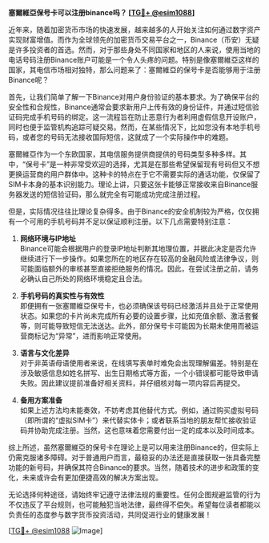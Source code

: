 **塞爾維亞保号卡可以注册binance吗？ [[TG💪+ @esim1088](https://t.me/s/esim1088)]**

近年来，随着加密货币市场的快速发展，越来越多的人开始关注如何通过数字资产实现财富增值。而作为全球领先的加密货币交易平台之一，Binance（币安）无疑是许多投资者的首选。然而，对于那些身处不同国家和地区的人来说，使用当地的电话号码注册Binance账户可能是一个令人头疼的问题。特别是像塞爾維亞这样的国家，其电信市场相对独特，那么问题来了：塞爾維亞的保号卡是否能够用于注册Binance呢？

首先，让我们简单了解一下Binance对用户身份验证的基本要求。为了确保平台的安全性和合规性，Binance通常会要求新用户上传有效的身份证件，并通过短信验证码完成手机号码的绑定。这一流程旨在防止恶意行为者利用虚假信息开设账户，同时也便于监管机构追踪可疑交易。然而，在某些情况下，比如您没有本地手机号码，或者您的号码无法接收国际短信，这就成了一个实际操作中的难题。

塞爾維亞作为一个东欧国家，其电信服务提供商提供的号码类型多种多样。其中，“保号卡”是一种非常受欢迎的选择，尤其是在那些希望保留现有号码但又不想更换运营商的用户群体中。这种卡的特点在于它不需要实际的通话功能，仅保留了SIM卡本身的基本识别能力。理论上讲，只要这张卡能够正常接收来自Binance服务器发送的短信验证码，那么就完全有可能成功完成注册过程。

但是，实际情况往往比理论复杂得多。由于Binance的安全机制较为严格，仅仅拥有一个可用的手机号码并不足以保证顺利注册。以下几点需要特别注意：

1. **网络环境与IP地址**  
   Binance可能会根据用户的登录IP地址判断其地理位置，并据此决定是否允许继续进行下一步操作。如果您所在的地区存在较高的金融风险或法律争议，则可能面临额外的审核甚至直接拒绝服务的情况。因此，在尝试注册之前，请务必确认自己所处的网络环境稳定且合法。

2. **手机号码的真实性与有效性**  
   即便拥有一张塞爾維亞保号卡，也必须确保该号码已经激活并且处于正常使用状态。如果您的卡片尚未完成所有必要的设置步骤，比如充值余额、激活套餐等，则可能导致短信无法送达。此外，部分保号卡可能因为长期未使用而被运营商标记为“异常”，进而影响正常使用。

3. **语言与文化差异**  
   对于非英语母语使用者来说，在线填写表单时难免会出现理解偏差。特别是在涉及敏感信息如姓名拼写、出生日期格式等方面，一个小错误都可能导致申请失败。因此建议提前准备好相关资料，并仔细核对每一项内容后再提交。

4. **备用方案准备**  
   如果上述方法均未能奏效，不妨考虑其他替代方式。例如，通过购买虚拟号码（即所谓的“虚拟SIM卡”）来代替实体卡；或者联系当地的朋友帮忙接收验证码并协助完成注册。当然，这也意味着您需要付出一定的成本以及时间成本。

综上所述，虽然塞爾維亞的保号卡在理论上是可以用来注册Binance的，但实际上仍需克服诸多障碍。对于普通用户而言，最稳妥的办法还是直接获取一张具备完整功能的新号码，并确保其符合Binance的要求。当然，随着技术的进步和政策的变化，未来或许会有更加便捷高效的解决方案出现。

无论选择何种途径，请始终牢记遵守法律法规的重要性。任何企图规避监管的行为不仅违反了平台规则，也可能触犯当地法律，最终得不偿失。希望每位读者都能以负责任的态度参与数字货币投资活动，共同促进行业的健康发展！

[[TG💪+ @esim1088](https://t.me/s/esim1088) ![Image](https://i.postimg.cc/4NQfJmqS/Snipaste-2025-05-13-00-14-12.png)]